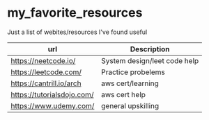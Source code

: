 # my_favorite_resources
Just a list of webites/resources I've found useful

| url    | Description |
| -------- | ------- |
| https://neetcode.io/  | System design/leet code help    |
| https://leetcode.com/ | Practice probelems |
| https://cantrill.io/arch    | aws cert/learning  |
|   https://tutorialsdojo.com/  | aws cert help |
|  https://www.udemy.com/ | general upskilling  |

